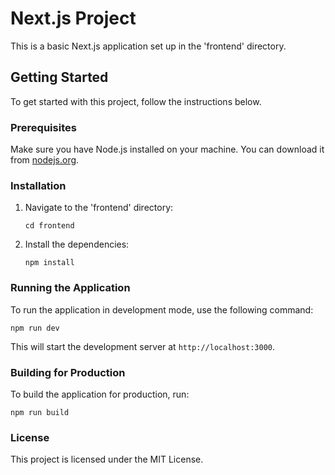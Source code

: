 # Next.js Project

This is a basic Next.js application set up in the 'frontend' directory.

## Getting Started

To get started with this project, follow the instructions below.

### Prerequisites

Make sure you have Node.js installed on your machine. You can download it from [nodejs.org](https://nodejs.org/).

### Installation

1. Navigate to the 'frontend' directory:
   ```
   cd frontend
   ```

2. Install the dependencies:
   ```
   npm install
   ```

### Running the Application

To run the application in development mode, use the following command:
```
npm run dev
```
This will start the development server at `http://localhost:3000`.

### Building for Production

To build the application for production, run:
```
npm run build
```

### License

This project is licensed under the MIT License.